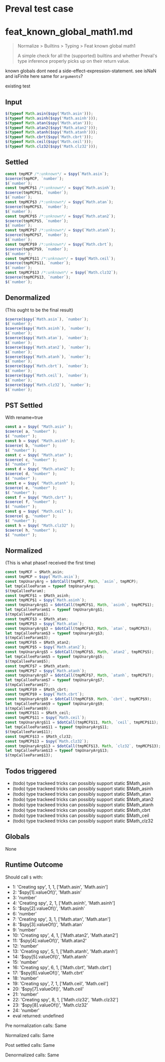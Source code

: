 # Preval test case

# feat_known_global_math1.md

> Normalize > Builtins > Typing > Feat known global math1
>
> A simple check for all the (supported) builtins and whether Preval's type inference properly picks up on their return value.

known globals dont need a side-effect-expression-statement. see isNaN and isFinite here
same for `arguments`?

existing test

## Input

`````js filename=intro
$(typeof Math.asin($spy('Math.asin')));
$(typeof Math.asinh($spy('Math.asinh')));
$(typeof Math.atan($spy('Math.atan')));
$(typeof Math.atan2($spy('Math.atan2')));
$(typeof Math.atanh($spy('Math.atanh')));
$(typeof Math.cbrt($spy('Math.cbrt')));
$(typeof Math.ceil($spy('Math.ceil')));
$(typeof Math.clz32($spy('Math.clz32')));
`````


## Settled


`````js filename=intro
const tmpMCP /*:unknown*/ = $spy(`Math.asin`);
$coerce(tmpMCP, `number`);
$(`number`);
const tmpMCP$1 /*:unknown*/ = $spy(`Math.asinh`);
$coerce(tmpMCP$1, `number`);
$(`number`);
const tmpMCP$3 /*:unknown*/ = $spy(`Math.atan`);
$coerce(tmpMCP$3, `number`);
$(`number`);
const tmpMCP$5 /*:unknown*/ = $spy(`Math.atan2`);
$coerce(tmpMCP$5, `number`);
$(`number`);
const tmpMCP$7 /*:unknown*/ = $spy(`Math.atanh`);
$coerce(tmpMCP$7, `number`);
$(`number`);
const tmpMCP$9 /*:unknown*/ = $spy(`Math.cbrt`);
$coerce(tmpMCP$9, `number`);
$(`number`);
const tmpMCP$11 /*:unknown*/ = $spy(`Math.ceil`);
$coerce(tmpMCP$11, `number`);
$(`number`);
const tmpMCP$13 /*:unknown*/ = $spy(`Math.clz32`);
$coerce(tmpMCP$13, `number`);
$(`number`);
`````


## Denormalized
(This ought to be the final result)

`````js filename=intro
$coerce($spy(`Math.asin`), `number`);
$(`number`);
$coerce($spy(`Math.asinh`), `number`);
$(`number`);
$coerce($spy(`Math.atan`), `number`);
$(`number`);
$coerce($spy(`Math.atan2`), `number`);
$(`number`);
$coerce($spy(`Math.atanh`), `number`);
$(`number`);
$coerce($spy(`Math.cbrt`), `number`);
$(`number`);
$coerce($spy(`Math.ceil`), `number`);
$(`number`);
$coerce($spy(`Math.clz32`), `number`);
$(`number`);
`````


## PST Settled
With rename=true

`````js filename=intro
const a = $spy( "Math.asin" );
$coerce( a, "number" );
$( "number" );
const b = $spy( "Math.asinh" );
$coerce( b, "number" );
$( "number" );
const c = $spy( "Math.atan" );
$coerce( c, "number" );
$( "number" );
const d = $spy( "Math.atan2" );
$coerce( d, "number" );
$( "number" );
const e = $spy( "Math.atanh" );
$coerce( e, "number" );
$( "number" );
const f = $spy( "Math.cbrt" );
$coerce( f, "number" );
$( "number" );
const g = $spy( "Math.ceil" );
$coerce( g, "number" );
$( "number" );
const h = $spy( "Math.clz32" );
$coerce( h, "number" );
$( "number" );
`````


## Normalized
(This is what phase1 received the first time)

`````js filename=intro
const tmpMCF = $Math_asin;
const tmpMCP = $spy(`Math.asin`);
const tmpUnaryArg = $dotCall(tmpMCF, Math, `asin`, tmpMCP);
let tmpCalleeParam = typeof tmpUnaryArg;
$(tmpCalleeParam);
const tmpMCF$1 = $Math_asinh;
const tmpMCP$1 = $spy(`Math.asinh`);
const tmpUnaryArg$1 = $dotCall(tmpMCF$1, Math, `asinh`, tmpMCP$1);
let tmpCalleeParam$1 = typeof tmpUnaryArg$1;
$(tmpCalleeParam$1);
const tmpMCF$3 = $Math_atan;
const tmpMCP$3 = $spy(`Math.atan`);
const tmpUnaryArg$3 = $dotCall(tmpMCF$3, Math, `atan`, tmpMCP$3);
let tmpCalleeParam$3 = typeof tmpUnaryArg$3;
$(tmpCalleeParam$3);
const tmpMCF$5 = $Math_atan2;
const tmpMCP$5 = $spy(`Math.atan2`);
const tmpUnaryArg$5 = $dotCall(tmpMCF$5, Math, `atan2`, tmpMCP$5);
let tmpCalleeParam$5 = typeof tmpUnaryArg$5;
$(tmpCalleeParam$5);
const tmpMCF$7 = $Math_atanh;
const tmpMCP$7 = $spy(`Math.atanh`);
const tmpUnaryArg$7 = $dotCall(tmpMCF$7, Math, `atanh`, tmpMCP$7);
let tmpCalleeParam$7 = typeof tmpUnaryArg$7;
$(tmpCalleeParam$7);
const tmpMCF$9 = $Math_cbrt;
const tmpMCP$9 = $spy(`Math.cbrt`);
const tmpUnaryArg$9 = $dotCall(tmpMCF$9, Math, `cbrt`, tmpMCP$9);
let tmpCalleeParam$9 = typeof tmpUnaryArg$9;
$(tmpCalleeParam$9);
const tmpMCF$11 = $Math_ceil;
const tmpMCP$11 = $spy(`Math.ceil`);
const tmpUnaryArg$11 = $dotCall(tmpMCF$11, Math, `ceil`, tmpMCP$11);
let tmpCalleeParam$11 = typeof tmpUnaryArg$11;
$(tmpCalleeParam$11);
const tmpMCF$13 = $Math_clz32;
const tmpMCP$13 = $spy(`Math.clz32`);
const tmpUnaryArg$13 = $dotCall(tmpMCF$13, Math, `clz32`, tmpMCP$13);
let tmpCalleeParam$13 = typeof tmpUnaryArg$13;
$(tmpCalleeParam$13);
`````


## Todos triggered


- (todo) type trackeed tricks can possibly support static $Math_asin
- (todo) type trackeed tricks can possibly support static $Math_asinh
- (todo) type trackeed tricks can possibly support static $Math_atan
- (todo) type trackeed tricks can possibly support static $Math_atan2
- (todo) type trackeed tricks can possibly support static $Math_atanh
- (todo) type trackeed tricks can possibly support static $Math_cbrt
- (todo) type trackeed tricks can possibly support static $Math_ceil
- (todo) type trackeed tricks can possibly support static $Math_clz32


## Globals


None


## Runtime Outcome


Should call `$` with:
 - 1: 'Creating spy', 1, 1, ['Math.asin', 'Math.asin']
 - 2: '$spy[1].valueOf()', 'Math.asin'
 - 3: 'number'
 - 4: 'Creating spy', 2, 1, ['Math.asinh', 'Math.asinh']
 - 5: '$spy[2].valueOf()', 'Math.asinh'
 - 6: 'number'
 - 7: 'Creating spy', 3, 1, ['Math.atan', 'Math.atan']
 - 8: '$spy[3].valueOf()', 'Math.atan'
 - 9: 'number'
 - 10: 'Creating spy', 4, 1, ['Math.atan2', 'Math.atan2']
 - 11: '$spy[4].valueOf()', 'Math.atan2'
 - 12: 'number'
 - 13: 'Creating spy', 5, 1, ['Math.atanh', 'Math.atanh']
 - 14: '$spy[5].valueOf()', 'Math.atanh'
 - 15: 'number'
 - 16: 'Creating spy', 6, 1, ['Math.cbrt', 'Math.cbrt']
 - 17: '$spy[6].valueOf()', 'Math.cbrt'
 - 18: 'number'
 - 19: 'Creating spy', 7, 1, ['Math.ceil', 'Math.ceil']
 - 20: '$spy[7].valueOf()', 'Math.ceil'
 - 21: 'number'
 - 22: 'Creating spy', 8, 1, ['Math.clz32', 'Math.clz32']
 - 23: '$spy[8].valueOf()', 'Math.clz32'
 - 24: 'number'
 - eval returned: undefined

Pre normalization calls: Same

Normalized calls: Same

Post settled calls: Same

Denormalized calls: Same
